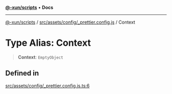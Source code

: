 [**@-xun/scripts**](../../../../../README.md) • **Docs**

***

[@-xun/scripts](../../../../../README.md) / [src/assets/config/\_prettier.config.js](../README.md) / Context

# Type Alias: Context

> **Context**: `EmptyObject`

## Defined in

[src/assets/config/\_prettier.config.js.ts:6](https://github.com/Xunnamius/xscripts/blob/98c638c52caf3664112e7ea66eccd36ad205df77/src/assets/config/_prettier.config.js.ts#L6)
